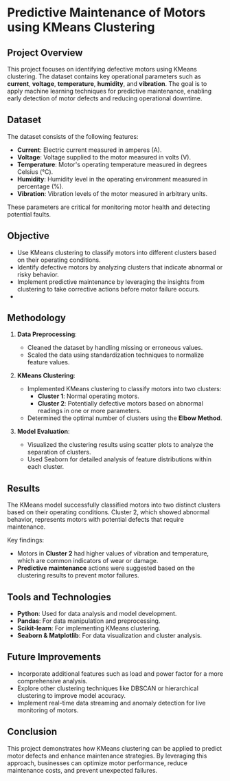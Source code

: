 
# Predictive Maintenance of Motors using KMeans Clustering

## Project Overview
This project focuses on identifying defective motors using KMeans clustering. The dataset contains key operational parameters such as **current**, **voltage**, **temperature**, **humidity**, and **vibration**. The goal is to apply machine learning techniques for predictive maintenance, enabling early detection of motor defects and reducing operational downtime.

## Dataset
The dataset consists of the following features:

- **Current**: Electric current measured in amperes (A).
- **Voltage**: Voltage supplied to the motor measured in volts (V).
- **Temperature**: Motor's operating temperature measured in degrees Celsius (°C).
- **Humidity**: Humidity level in the operating environment measured in percentage (%).
- **Vibration**: Vibration levels of the motor measured in arbitrary units.

These parameters are critical for monitoring motor health and detecting potential faults.

## Objective
- Use KMeans clustering to classify motors into different clusters based on their operating conditions.
- Identify defective motors by analyzing clusters that indicate abnormal or risky behavior.
- Implement predictive maintenance by leveraging the insights from clustering to take corrective actions before motor failure occurs.
- 
## Methodology

1. **Data Preprocessing**:
   - Cleaned the dataset by handling missing or erroneous values.
   - Scaled the data using standardization techniques to normalize feature values.
   
2. **KMeans Clustering**:
   - Implemented KMeans clustering to classify motors into two clusters:
     - **Cluster 1**: Normal operating motors.
     - **Cluster 2**: Potentially defective motors based on abnormal readings in one or more parameters.
   - Determined the optimal number of clusters using the **Elbow Method**.

3. **Model Evaluation**:
   - Visualized the clustering results using scatter plots to analyze the separation of clusters.
   - Used Seaborn for detailed analysis of feature distributions within each cluster.

## Results
The KMeans model successfully classified motors into two distinct clusters based on their operating conditions. Cluster 2, which showed abnormal behavior, represents motors with potential defects that require maintenance.

Key findings:
- Motors in **Cluster 2** had higher values of vibration and temperature, which are common indicators of wear or damage.
- **Predictive maintenance** actions were suggested based on the clustering results to prevent motor failures.

## Tools and Technologies
- **Python**: Used for data analysis and model development.
- **Pandas**: For data manipulation and preprocessing.
- **Scikit-learn**: For implementing KMeans clustering.
- **Seaborn & Matplotlib**: For data visualization and cluster analysis.


## Future Improvements
- Incorporate additional features such as load and power factor for a more comprehensive analysis.
- Explore other clustering techniques like DBSCAN or hierarchical clustering to improve model accuracy.
- Implement real-time data streaming and anomaly detection for live monitoring of motors.

## Conclusion
This project demonstrates how KMeans clustering can be applied to predict motor defects and enhance maintenance strategies. By leveraging this approach, businesses can optimize motor performance, reduce maintenance costs, and prevent unexpected failures.

